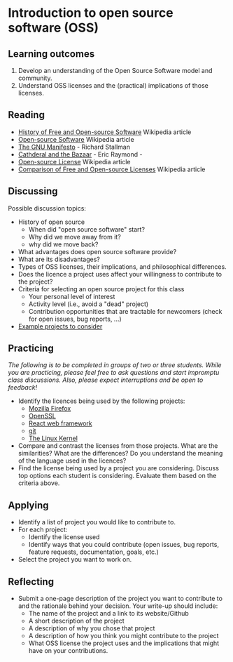 # Introduction to open source software (OSS)

## Learning outcomes

1. Develop an understanding of the Open Source Software model and community. 
2. Understand OSS licenses and the (practical) implications of those licenses.

## Reading

* [History of Free and Open-source Software](https://en.wikipedia.org/wiki/History_of_free_and_open-source_software) Wikipedia article
* [Open-source Software](https://en.wikipedia.org/wiki/Open-source_software) Wikipedia article
* [The GNU Manifesto](https://www.gnu.org/gnu/manifesto.en.html) - Richard Stallman
* [Cathderal and the Bazaar](../docs/cathedral-bazaar.pdf) - Eric Raymond - 
* [Open-source License](https://en.wikipedia.org/wiki/Open-source_license) Wikipedia article
* [Comparison of Free and Open-source Licenses](https://en.wikipedia.org/wiki/Comparison_of_free_and_open-source_software_licenses) Wikipedia article


## Discussing

Possible discussion topics:

* History of open source
  * When did "open source software" start?
  * Why did we move away from it?
  * why did we move back?
* What advantages does open source software provide?
* What are its disadvantages?
* Types of OSS licenses, their implications, and philosophical differences.  
* Does the licence a project uses affect your willingness to contribute to the project?
* Criteria for selecting an open source project for this class
    * Your personal level of interest
    * Activity level (i.e., avoid a "dead" project)
    * Contribution opportunities that are tractable for newcomers (check for open issues, bug reports, ...)
* [Example projects to consider](possible-projects.md)

## Practicing

*The following is to be completed in groups of two or three students. While you are practicing, please feel free to ask questions and start impromptu class discussions. Also, please expect interruptions and be open to feedback!*

* Identify the licences being used by the following projects:
  * [Mozilla Firefox](https://mozilla.org)
  * [OpenSSL](https://github.com/openssl/openssl)
  * [React web framework](https://react.dev/)
  * [git](https://git-scm.com/)
  * [The Linux Kernel](https://github.com/torvalds/linux)
* Compare and contrast the licenses from those projects.  What are the similarities? What are the differences? Do you understand the meaning of the language used in the licences? 
* Find the license being used by a project you are considering. Discuss top options each student is considering. Evaluate them based on the criteria above.

## Applying

* Identify a list of project you would like to contribute to.
* For each project:
  * Identify the license used
  * Identify ways that you could contribute (open issues, bug reports, feature requests, documentation, goals, etc.)
* Select the project you want to work on.

## Reflecting

* Submit a one-page description of the project you want to contribute to and the rationale behind your decision.  Your write-up should include:
  * The name of the project and a link to its website/Github
  * A short description of the project
  * A description of why you chose that project
  * A description of how you think you might contribute to the project
  * What OSS license the project uses and the implications that might have on your contributions. 
